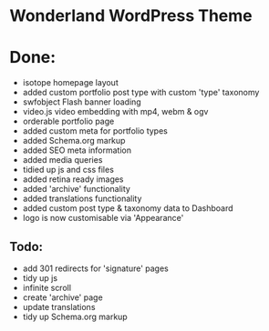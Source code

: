 # Wonderland WordPress Theme

# Done:

* isotope homepage layout
* added custom portfolio post type with custom 'type' taxonomy
* swfobject Flash banner loading
* video.js video embedding with mp4, webm & ogv
* orderable portfolio page
* added custom meta for portfolio types
* added Schema.org markup
* added SEO meta information
* added media queries
* tidied up js and css files
* added retina ready images
* added 'archive' functionality
* added translations functionality
* added custom post type & taxonomy data to Dashboard
* logo is now customisable via 'Appearance'

## Todo:

* add 301 redirects for 'signature' pages
* tidy up js
* infinite scroll
* create 'archive' page
* update translations
* tidy up Schema.org markup
